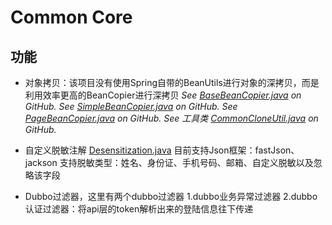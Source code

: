 # Common Core

## 功能

* 对象拷贝：该项目没有使用Spring自带的BeanUtils进行对象的深拷贝，而是利用效率更高的BeanCopier进行深拷贝
*See [BaseBeanCopier.java](https://github.com/ZhiQinIsZhen/dubbo-springboot-nacos/blob/master/common/common-core/src/main/java/com/liyz/dubbo/common/core/cglib/BaseBeanCopier.java) on GitHub.*
*See [SimpleBeanCopier.java](https://github.com/ZhiQinIsZhen/dubbo-springboot-nacos/blob/master/common/common-core/src/main/java/com/liyz/dubbo/common/core/cglib/SimpleBeanCopier.java) on GitHub.*
*See [PageBeanCopier.java](https://github.com/ZhiQinIsZhen/dubbo-springboot-nacos/blob/master/common/common-core/src/main/java/com/liyz/dubbo/common/core/cglib/PageBeanCopier.java) on GitHub.*
*See 工具类 [CommonCloneUtil.java](https://github.com/ZhiQinIsZhen/dubbo-springboot-nacos/blob/master/common/common-core/src/main/java/com/liyz/dubbo/common/core/util/CommonCloneUtil.java) on GitHub.*
  
* 自定义脱敏注解 [Desensitization.java](https://github.com/ZhiQinIsZhen/dubbo-springboot-nacos/blob/master/common/common-core/src/main/java/com/liyz/dubbo/common/core/desen/Desensitization.java)
  目前支持Json框架：fastJson、jackson
  支持脱敏类型：姓名、身份证、手机号码、邮箱、自定义脱敏以及忽略该字段
  
* Dubbo过滤器，这里有两个dubbo过滤器
  1.dubbo业务异常过滤器
  2.dubbo认证过滤器：将api层的token解析出来的登陆信息往下传递